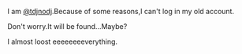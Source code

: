 I am [@tdjnodj](https://github.com/tdjnodj).Because of some reasons,I can't log in my old account.

Don't worry.It will be found...Maybe?

I almost loost eeeeeeeeverything.
